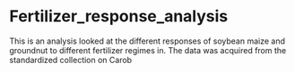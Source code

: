 # Fertilizer_response_analysis
This is an analysis looked at the different responses of soybean maize and groundnut to different fertilizer regimes in. The data was acquired from the standardized collection on Carob
